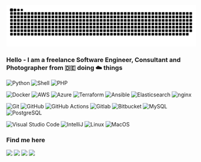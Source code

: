 ![Snake animation](https://raw.githubusercontent.com/katzefudder/katzefudder/output/github-contribution-grid-snake.svg)

### Hello - I am a freelance Software Engineer, Consultant and Photographer from 🇩🇪 doing ☁️ things

![Python](https://img.shields.io/badge/-Python-05122A?style=flat&logo=python) ![Shell](https://img.shields.io/badge/Shell-05122A?style=flat&logo=gnu-bash&logoColor=white) ![PHP](https://img.shields.io/badge/-PHP-05122A?style=flat&logo=PHP)
&nbsp;

![Docker](https://img.shields.io/badge/-Docker-05122A?style=flat&logo=docker) ![AWS](https://img.shields.io/badge/Amazon_AWS-232F3E?style=flat&logo=amazon-aws&logoColor=white) ![Azure](https://img.shields.io/badge/Microsoft_Azure-0089D6?style=flat&logo=microsoft-azure&logoColor=white) ![Terraform](https://img.shields.io/badge/-Terraform-05122A?style=flat&logo=Terraform) ![Ansible](https://img.shields.io/badge/-Ansible-05122A?style=flat&logo=Ansible) ![Elasticsearch](https://img.shields.io/badge/Elastic_Search-005571?style=flat&logo=elasticsearch&logoColor=white) ![nginx](https://img.shields.io/badge/nginx-005571?style=flat&logo=nginx&logoColor=white) 

![Git](https://img.shields.io/badge/-Git-05122A?style=flat&logo=git) ![GitHub](https://img.shields.io/badge/-GitHub-05122A?style=flat&logo=github) ![GitHub Actions](https://img.shields.io/badge/GitHub%20Actions%20-05122A?style=flat&logo=github-actions&logoColor=white) ![Gitlab](https://img.shields.io/badge/-Gitlab-05122A?style=flat&logo=gitlab) ![Bitbucket](https://img.shields.io/badge/-Bitbucket-05122A?style=flat&logo=bitbucket) ![MySQL](https://img.shields.io/badge/-MySQL-05122A?style=flat&logo=mysql&logoColor=white) ![PostgreSQL](https://img.shields.io/badge/-PostgreSQL-05122A?style=flat&logo=postgresql)

![Visual Studio Code](https://img.shields.io/badge/-Visual%20Studio%20Code-05122A?style=flat&logo=visual-studio-code&logoColor=007ACC) ![IntelliJ](https://img.shields.io/badge/-PhpStorm-05122A?style=flat&logo=jetbrains) ![Linux](https://img.shields.io/badge/-Linux-05122A?style=flat&logo=linux&logoColor=white) ![MacOS](https://img.shields.io/badge/-MacOS-05122A?style=flat&logo=apple)&nbsp;

### Find me here
<p align="left">
<a href="https://www.linkedin.com/in/floriandehn/"><img src="https://img.shields.io/badge/Flo-Dehn?style=flat&logo=Linkedin&logoColor=white"/></a>
<a href="https://www.flickr.com/photos/katzenfutter/"><img src="https://img.shields.io/static/v1?style=for-the-badge&message=Flickr&color=0063DC&logo=Flickr&logoColor=FFFFFF&label="></a>
<a href="https://www.instagram.com/katzefudder/"><img src="https://img.shields.io/static/v1?style=for-the-badge&message=Instagram&color=E4405F&logo=Instagram&logoColor=FFFFFF&label="/></a>
<a href="mailto:spam@katzefudder.de"><img src="https://img.shields.io/badge/-spam@katzefudder.de-D14836?style=flat&logo=Gmail&logoColor=white"/></a>
</p>

